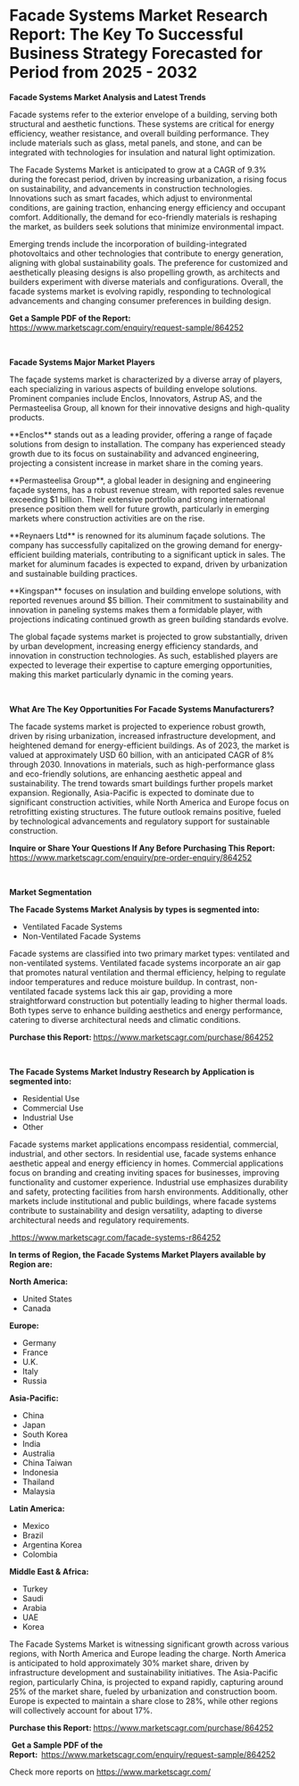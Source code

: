 <p><h1>Facade Systems Market Research Report: The Key To Successful Business Strategy Forecasted for Period from 2025 - 2032</h1></p><p><strong>Facade Systems Market Analysis and Latest Trends</strong></p>
<p><p>Facade systems refer to the exterior envelope of a building, serving both structural and aesthetic functions. These systems are critical for energy efficiency, weather resistance, and overall building performance. They include materials such as glass, metal panels, and stone, and can be integrated with technologies for insulation and natural light optimization. </p><p>The Facade Systems Market is anticipated to grow at a CAGR of 9.3% during the forecast period, driven by increasing urbanization, a rising focus on sustainability, and advancements in construction technologies. Innovations such as smart facades, which adjust to environmental conditions, are gaining traction, enhancing energy efficiency and occupant comfort. Additionally, the demand for eco-friendly materials is reshaping the market, as builders seek solutions that minimize environmental impact.</p><p>Emerging trends include the incorporation of building-integrated photovoltaics and other technologies that contribute to energy generation, aligning with global sustainability goals. The preference for customized and aesthetically pleasing designs is also propelling growth, as architects and builders experiment with diverse materials and configurations. Overall, the facade systems market is evolving rapidly, responding to technological advancements and changing consumer preferences in building design.</p></p>
<p><strong>Get a Sample PDF of the Report:&nbsp;</strong> <a href="https://www.marketscagr.com/enquiry/request-sample/864252?utm_campaign=3506&utm_medium=2&utm_source=Github&utm_content=ia&utm_term=04042025&utm_id=facade-systems">https://www.marketscagr.com/enquiry/request-sample/864252</a></p>
<p>&nbsp;</p>
<p><strong>Facade Systems Major Market Players</strong></p>
<p><p>The façade systems market is characterized by a diverse array of players, each specializing in various aspects of building envelope solutions. Prominent companies include Enclos, Innovators, Astrup AS, and the Permasteelisa Group, all known for their innovative designs and high-quality products. </p><p>**Enclos** stands out as a leading provider, offering a range of façade solutions from design to installation. The company has experienced steady growth due to its focus on sustainability and advanced engineering, projecting a consistent increase in market share in the coming years.</p><p>**Permasteelisa Group**, a global leader in designing and engineering façade systems, has a robust revenue stream, with reported sales revenue exceeding $1 billion. Their extensive portfolio and strong international presence position them well for future growth, particularly in emerging markets where construction activities are on the rise.</p><p>**Reynaers Ltd** is renowned for its aluminum façade solutions. The company has successfully capitalized on the growing demand for energy-efficient building materials, contributing to a significant uptick in sales. The market for aluminum facades is expected to expand, driven by urbanization and sustainable building practices.</p><p>**Kingspan** focuses on insulation and building envelope solutions, with reported revenues around $5 billion. Their commitment to sustainability and innovation in paneling systems makes them a formidable player, with projections indicating continued growth as green building standards evolve.</p><p>The global façade systems market is projected to grow substantially, driven by urban development, increasing energy efficiency standards, and innovation in construction technologies. As such, established players are expected to leverage their expertise to capture emerging opportunities, making this market particularly dynamic in the coming years.</p></p>
<p>&nbsp;</p>
<p><strong>What Are The Key Opportunities For Facade Systems Manufacturers?</strong></p>
<p><p>The facade systems market is projected to experience robust growth, driven by rising urbanization, increased infrastructure development, and heightened demand for energy-efficient buildings. As of 2023, the market is valued at approximately USD 60 billion, with an anticipated CAGR of 8% through 2030. Innovations in materials, such as high-performance glass and eco-friendly solutions, are enhancing aesthetic appeal and sustainability. The trend towards smart buildings further propels market expansion. Regionally, Asia-Pacific is expected to dominate due to significant construction activities, while North America and Europe focus on retrofitting existing structures. The future outlook remains positive, fueled by technological advancements and regulatory support for sustainable construction.</p></p>
<p><strong>Inquire or Share Your Questions If Any Before Purchasing This Report:</strong> <a href="https://www.marketscagr.com/enquiry/pre-order-enquiry/864252?utm_campaign=3506&utm_medium=2&utm_source=Github&utm_content=ia&utm_term=04042025&utm_id=facade-systems">https://www.marketscagr.com/enquiry/pre-order-enquiry/864252</a></p>
<p>&nbsp;</p>
<p><strong>Market Segmentation</strong></p>
<p><strong>The Facade Systems Market Analysis by types is segmented into:</strong></p>
<p><ul><li>Ventilated Facade Systems</li><li>Non-Ventilated Facade Systems</li></ul></p>
<p><p>Facade systems are classified into two primary market types: ventilated and non-ventilated systems. Ventilated facade systems incorporate an air gap that promotes natural ventilation and thermal efficiency, helping to regulate indoor temperatures and reduce moisture buildup. In contrast, non-ventilated facade systems lack this air gap, providing a more straightforward construction but potentially leading to higher thermal loads. Both types serve to enhance building aesthetics and energy performance, catering to diverse architectural needs and climatic conditions.</p></p>
<p><strong>Purchase this Report:&nbsp;</strong><a href="https://www.marketscagr.com/purchase/864252?utm_campaign=3506&utm_medium=2&utm_source=Github&utm_content=ia&utm_term=04042025&utm_id=facade-systems">https://www.marketscagr.com/purchase/864252</a></p>
<p>&nbsp;</p>
<p><strong>The Facade Systems Market Industry Research by Application is segmented into:</strong></p>
<p><ul><li>Residential Use</li><li>Commercial Use</li><li>Industrial Use</li><li>Other</li></ul></p>
<p><p>Facade systems market applications encompass residential, commercial, industrial, and other sectors. In residential use, facade systems enhance aesthetic appeal and energy efficiency in homes. Commercial applications focus on branding and creating inviting spaces for businesses, improving functionality and customer experience. Industrial use emphasizes durability and safety, protecting facilities from harsh environments. Additionally, other markets include institutional and public buildings, where facade systems contribute to sustainability and design versatility, adapting to diverse architectural needs and regulatory requirements.</p></p>
<p><a href="https://www.marketscagr.com/facade-systems-r864252?utm_campaign=3506&utm_medium=2&utm_source=Github&utm_content=ia&utm_term=04042025&utm_id=facade-systems">&nbsp;https://www.marketscagr.com/facade-systems-r864252</a></p>
<p><strong>In terms of Region, the Facade Systems Market Players available by Region are:</strong></p>
<p>
    <p> <strong> North America: </strong>
        <ul>
            <li>United States</li>
            <li>Canada</li>
        </ul>
        </p> 
    <p> <strong> Europe: </strong>
        <ul>
            <li>Germany</li>
            <li>France</li>
            <li>U.K.</li>
            <li>Italy</li>
            <li>Russia</li>
        </ul>
        </p> 
    <p> <strong> Asia-Pacific: </strong>
        <ul>
            <li>China</li>
            <li>Japan</li>
            <li>South Korea</li>
            <li>India</li>
            <li>Australia</li>
            <li>China Taiwan</li>
            <li>Indonesia</li>
            <li>Thailand</li>
            <li>Malaysia</li>
        </ul>
        </p> 
    <p> <strong> Latin America: </strong>
        <ul>
            <li>Mexico</li>
            <li>Brazil</li>
            <li>Argentina Korea</li>
            <li>Colombia</li>
        </ul>
        </p> 
    <p> <strong> Middle East & Africa: </strong>
        <ul>
            <li>Turkey</li>
            <li>Saudi</li>
            <li>Arabia</li>
            <li>UAE</li>
            <li>Korea</li>
        </ul>
    </p>
    </p>
<p><p>The Facade Systems Market is witnessing significant growth across various regions, with North America and Europe leading the charge. North America is anticipated to hold approximately 30% market share, driven by infrastructure development and sustainability initiatives. The Asia-Pacific region, particularly China, is projected to expand rapidly, capturing around 25% of the market share, fueled by urbanization and construction boom. Europe is expected to maintain a share close to 28%, while other regions will collectively account for about 17%.</p></p>
<p><strong>Purchase this Report: </strong><a href="https://www.marketscagr.com/purchase/864252?utm_campaign=3506&utm_medium=2&utm_source=Github&utm_content=ia&utm_term=04042025&utm_id=facade-systems">https://www.marketscagr.com/purchase/864252</a></p>
<p>&nbsp;<strong>Get a Sample PDF of the Report:&nbsp;&nbsp;</strong><a href="https://www.marketscagr.com/enquiry/request-sample/864252?utm_campaign=3506&utm_medium=2&utm_source=Github&utm_content=ia&utm_term=04042025&utm_id=facade-systems">https://www.marketscagr.com/enquiry/request-sample/864252</a></p>
<p><strong></strong></p>
<p>Check more reports on <a href="https://www.marketscagr.com/?utm_campaign=3506&utm_medium=2&utm_source=Github&utm_content=ia&utm_term=04042025&utm_id=facade-systems">https://www.marketscagr.com/</a></p>